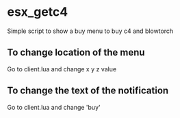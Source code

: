 # esx_getc4
Simple script to show a buy menu to buy c4 and blowtorch

## To change location of the menu
Go to client.lua and change x y z value 

## To change the text of the notification
Go to client.lua and change 'buy'
